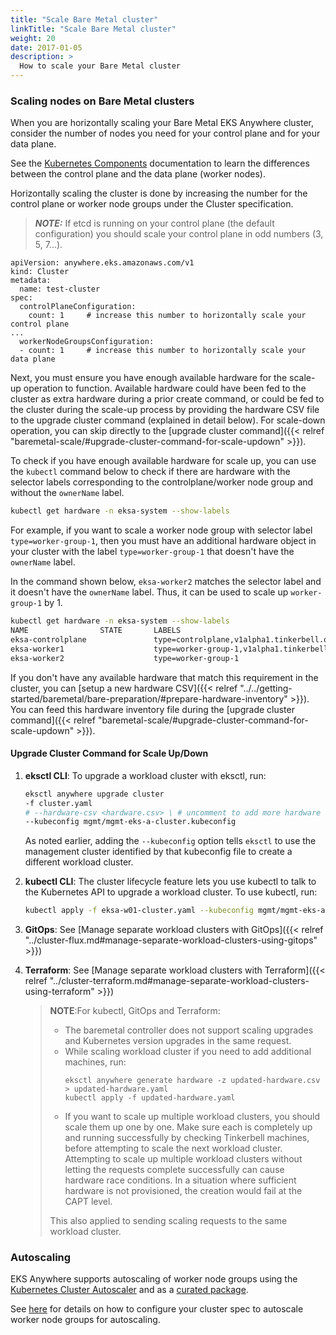 ```yaml
---
title: "Scale Bare Metal cluster"
linkTitle: "Scale Bare Metal cluster"
weight: 20
date: 2017-01-05
description: >
  How to scale your Bare Metal cluster
---
```


### Scaling nodes on Bare Metal clusters
When you are horizontally scaling your Bare Metal EKS Anywhere cluster, consider the number of nodes you need for your control plane and for your data plane.

See the [Kubernetes Components](https://kubernetes.io/docs/concepts/overview/components/) documentation to learn the differences between the control plane and the data plane (worker nodes).

Horizontally scaling the cluster is done by increasing the number for the control plane or worker node groups under the Cluster specification.

>**_NOTE:_** If etcd is running on your control plane (the default configuration) you should scale your control plane in odd numbers (3, 5, 7...).

```
apiVersion: anywhere.eks.amazonaws.com/v1
kind: Cluster
metadata:
  name: test-cluster
spec:
  controlPlaneConfiguration:
    count: 1     # increase this number to horizontally scale your control plane
...    
  workerNodeGroupsConfiguration:
  - count: 1     # increase this number to horizontally scale your data plane
```

Next, you must ensure you have enough available hardware for the scale-up operation to function. Available hardware could have been fed to the cluster as extra hardware during a prior create command, or could be fed to the cluster during the scale-up process by providing the hardware CSV file to the upgrade cluster command (explained in detail below).
For scale-down operation, you can skip directly to the [upgrade cluster command]({{< relref "baremetal-scale/#upgrade-cluster-command-for-scale-updown" >}}).

To check if you have enough available hardware for scale up, you can use the `kubectl` command below to check if there are hardware with the selector labels corresponding to the controlplane/worker node group and without the `ownerName` label. 

```bash
kubectl get hardware -n eksa-system --show-labels
```

For example, if you want to scale a worker node group with selector label `type=worker-group-1`, then you must have an additional hardware object in your cluster with the label `type=worker-group-1` that doesn't have the `ownerName` label. 

In the command shown below, `eksa-worker2` matches the selector label and it doesn't have the `ownerName` label. Thus, it can be used to scale up `worker-group-1` by 1.

```bash
kubectl get hardware -n eksa-system --show-labels 
NAME                STATE       LABELS
eksa-controlplane               type=controlplane,v1alpha1.tinkerbell.org/ownerName=abhnvp-control-plane-template-1656427179688-9rm5f,v1alpha1.tinkerbell.org/ownerNamespace=eksa-system
eksa-worker1                    type=worker-group-1,v1alpha1.tinkerbell.org/ownerName=abhnvp-md-0-1656427179689-9fqnx,v1alpha1.tinkerbell.org/ownerNamespace=eksa-system
eksa-worker2                    type=worker-group-1
```

If you don't have any available hardware that match this requirement in the cluster, you can [setup a new hardware CSV]({{< relref "../../getting-started/baremetal/bare-preparation/#prepare-hardware-inventory" >}}). You can feed this hardware inventory file during the [upgrade cluster command]({{< relref "baremetal-scale/#upgrade-cluster-command-for-scale-updown" >}}).

#### Upgrade Cluster Command for Scale Up/Down

1. **eksctl CLI**: To upgrade a workload cluster with eksctl, run:
    ```bash
    eksctl anywhere upgrade cluster 
    -f cluster.yaml 
    # --hardware-csv <hardware.csv> \ # uncomment to add more hardware
   --kubeconfig mgmt/mgmt-eks-a-cluster.kubeconfig
    ```
    As noted earlier, adding the `--kubeconfig` option tells `eksctl` to use the management cluster identified by that kubeconfig file to create a different workload cluster.

2. **kubectl CLI**: The cluster lifecycle feature lets you use kubectl to talk to the Kubernetes API to upgrade a workload cluster. To use kubectl, run:
     ```bash
     kubectl apply -f eksa-w01-cluster.yaml --kubeconfig mgmt/mgmt-eks-a-cluster.kubeconfig
     ```
   
3. **GitOps**: See [Manage separate workload clusters with GitOps]({{< relref "../cluster-flux.md#manage-separate-workload-clusters-using-gitops" >}})

4. **Terraform**: See [Manage separate workload clusters with Terraform]({{< relref "../cluster-terraform.md#manage-separate-workload-clusters-using-terraform" >}})

   >**NOTE**:For kubectl, GitOps and Terraform:
   > * The baremetal controller does not support scaling upgrades and Kubernetes version upgrades in the same request.
   > * While scaling workload cluster if you need to add additional machines, run:
   >   ```
   >   eksctl anywhere generate hardware -z updated-hardware.csv > updated-hardware.yaml
   >   kubectl apply -f updated-hardware.yaml
   >   ```
   > *  If you want to scale up multiple workload clusters, you should scale them up one by one. Make sure each is completely up and running successfully by checking Tinkerbell machines, before attempting to scale the next workload cluster. Attempting to scale up multiple workload clusters without letting the requests complete successfully can cause hardware race conditions. In a situation where sufficient hardware is not provisioned, the creation would fail at the CAPT level.
   >
   >  This also applied to sending scaling requests to the same workload cluster. 

### Autoscaling

EKS Anywhere supports autoscaling of worker node groups using the [Kubernetes Cluster Autoscaler](https://github.com/kubernetes/autoscaler/) and as a [curated package](../../reference/packagespec/cluster-autoscaler/).

See [here](../../reference/clusterspec/optional/autoscaling/) for details on how to configure your cluster spec to autoscale worker node groups for autoscaling.
